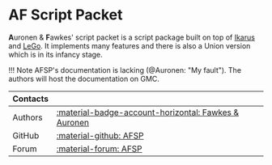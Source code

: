 # AF Script Packet
**A**uronen & **F**awkes' script packet is a script package built on top of [Ikarus](../ikarus/index.md) and [LeGo](../lego/index.md). It implements many features and there is also a Union version which is in its infancy stage.

!!! Note
    AFSP's documentation is lacking (@Auronen: "My fault"). The authors will host the documentation on GMC.

| Contacts |                                                                                                  |
|:---------|:-------------------------------------------------------------------------------------------------|
| Authors  | [:material-badge-account-horizontal: Fawkes & Auronen](https://github.com/Bad-Scientists/)       |
| GitHub   | [:material-github: AFSP](https://github.com/auronen/AF-Script-Packet)                            |
| Forum    | [:material-forum: AFSP](https://forum.worldofplayers.de/forum/threads/1571033-AFSP-ScriptPacket) |

